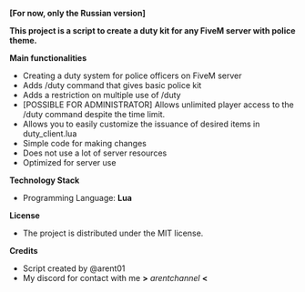 **[For now, only the Russian version]**

**This project is a script to create a duty kit for any FiveM server with police theme.**

  **Main functionalities**
   - Creating a duty system for police officers on FiveM server
   - Adds /duty command that gives basic police kit
   - Adds a restriction on multiple use of /duty
   - [POSSIBLE FOR ADMINISTRATOR] Allows unlimited player access to the /duty command despite the time limit.
   - Allows you to easily customize the issuance of desired items in duty_client.lua
   - Simple code for making changes
   - Does not use a lot of server resources
   - Optimized for server use
     
  **Technology Stack**
   + Programming Language: **Lua**

  **License**
   * The project is distributed under the MIT license.

  **Credits**
   * Script created by @arent01
   * My discord for contact with me **>** *arentchannel* **<**
